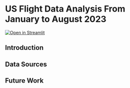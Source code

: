 # US Flight Data Analysis From January to August 2023
[![Open in Streamlit](https://static.streamlit.io/badges/streamlit_badge_black_white.svg)]([https://wssuvolleyball.streamlit.app/](https://us-flight-delay-analysis-apqzbj9fkmgwgdsw5egdnb.streamlit.app/))

## Introduction



## Data Sources

## Future Work
